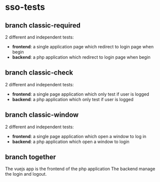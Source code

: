 # sso-tests

## branch classic-required

2 different and independent tests:
 * **frontend**:  a single application page which redirect to login page when begin
 * **backend**:  a php application which redirect to login page when begin



## branch classic-check

2 different and independent tests:
 * **frontend**: a single page application which only test if user is logged
 * **backend**: a php application which only test if user is logged


## branch classic-window

2 different and independent tests:
 * **frontend**: a single page application  which open a window to log in
 * **backend**: a php application which open a window to login

## branch together

The vuejs app is the frontend of the php application
The backend manage the login and logout.



